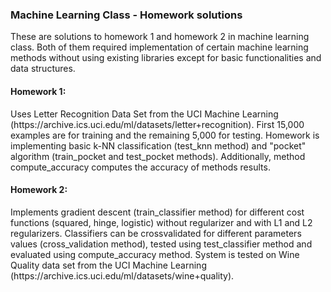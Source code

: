 <h3> Machine Learning Class - Homework solutions</h3>

These are solutions to homework 1 and homework 2 in machine learning class. Both of them required implementation of certain machine learning methods without using existing libraries except for basic functionalities and data structures.

<h4> Homework 1: </h4> Uses Letter Recognition Data Set from the UCI Machine Learning (https://archive.ics.uci.edu/ml/datasets/letter+recognition). First 15,000 examples are for training and the remaining 5,000 for testing. Homework is implementing basic k-NN classification (test_knn method) and "pocket" algorithm (train_pocket and test_pocket methods). Additionally, method compute_accuracy computes the accuracy of methods results.

<h4> Homework 2: </h4> Implements gradient descent (train_classifier method) for different cost functions (squared, hinge, logistic) without regularizer and with L1 and L2 regularizers. Classifiers can be crossvalidated for different parameters values (cross_validation method), tested using test_classifier method and evaluated using compute_accuracy method. System is tested on Wine Quality data set from the  UCI Machine Learning (https://archive.ics.uci.edu/ml/datasets/wine+quality).
